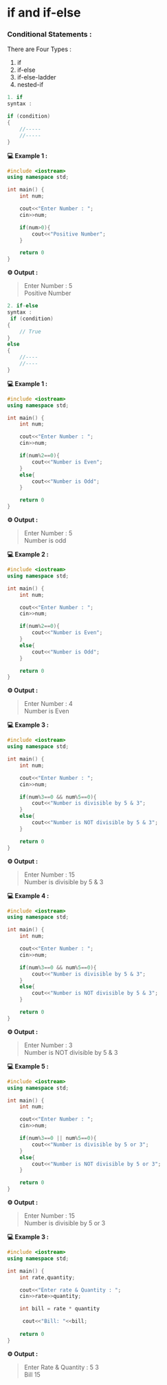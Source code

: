 # if and if-else

### Conditional Statements : 
There are Four Types : 
1. if 
2. if-else
3. if-else-ladder
4. nested-if

```cpp
1. if
syntax : 

if (condition)
{
    //-----
    //-----
}
```

**💻 Example 1 :**
```cpp
#include <iostream>
using namespace std;

int main() {
    int num;

    cout<<"Enter Number : ";
    cin>>num;

    if(num>0){
        cout<<"Positive Number";
    }

    return 0
}
```
**⚙️ Output :**
>Enter Number : 5<br/>
Positive Number

```cpp
2. if-else
syntax : 
 if (condition)
{
    // True
}
else
{
    //----
    //----
}
```

**💻 Example 1 :**
```cpp
#include <iostream>
using namespace std;

int main() {
    int num;

    cout<<"Enter Number : ";
    cin>>num;

    if(num%2==0){
        cout<<"Number is Even";
    }
    else{
        cout<<"Number is Odd";
    }

    return 0
}
```
**⚙️ Output :**
>Enter Number : 5 <br/>
Number is odd

**💻 Example 2 :**
```cpp
#include <iostream>
using namespace std;

int main() {
    int num;

    cout<<"Enter Number : ";
    cin>>num;

    if(num%2==0){
        cout<<"Number is Even";
    }
    else{
        cout<<"Number is Odd";
    }

    return 0
}
```
**⚙️ Output :**
>Enter Number : 4 <br/>
Number is Even

**💻 Example 3 :** 
```cpp
#include <iostream>
using namespace std;

int main() {
    int num;

    cout<<"Enter Number : ";
    cin>>num;

    if(num%3==0 && num%5==0){
        cout<<"Number is divisible by 5 & 3";
    }
    else{
        cout<<"Number is NOT divisible by 5 & 3";
    }

    return 0
}
```
**⚙️ Output :**
>Enter Number : 15<br/>
Number is divisible by 5 & 3


**💻 Example 4 :** 
```cpp
#include <iostream>
using namespace std;

int main() {
    int num;

    cout<<"Enter Number : ";
    cin>>num;

    if(num%3==0 && num%5==0){
        cout<<"Number is divisible by 5 & 3";
    }
    else{
        cout<<"Number is NOT divisible by 5 & 3";
    }

    return 0
}
```
**⚙️ Output :**
>Enter Number : 3<br/>
Number is NOT divisible by 5 & 3

**💻 Example 5 :** 
```cpp
#include <iostream>
using namespace std;

int main() {
    int num;

    cout<<"Enter Number : ";
    cin>>num;

    if(num%3==0 || num%5==0){
        cout<<"Number is divisible by 5 or 3";
    }
    else{
        cout<<"Number is NOT divisible by 5 or 3";
    }

    return 0
}
```
**⚙️ Output :**
>Enter Number : 15<br/>
Number is divisible by 5 or 3

**💻 Example 3 :** 
```cpp
#include <iostream>
using namespace std;

int main() {
    int rate,quantity;

    cout<<"Enter rate & Quantity : ";
    cin>>rate>>quantity;

    int bill = rate * quantity

     cout<<"Bill: "<<bill;
    
    return 0
}
```

**⚙️ Output :**
>Enter Rate & Quantity : 5  3<br/>
Bill 15
